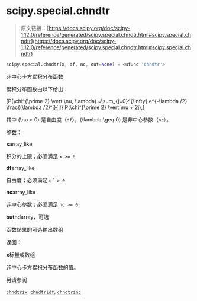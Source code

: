 # scipy.special.chndtr

> 原文链接：[https://docs.scipy.org/doc/scipy-1.12.0/reference/generated/scipy.special.chndtr.html#scipy.special.chndtr](https://docs.scipy.org/doc/scipy-1.12.0/reference/generated/scipy.special.chndtr.html#scipy.special.chndtr)

```py
scipy.special.chndtr(x, df, nc, out=None) = <ufunc 'chndtr'>
```

非中心卡方累积分布函数

累积分布函数由以下给出：

\[P(\chi^{\prime 2} \vert \nu, \lambda) =\sum_{j=0}^{\infty} e^{-\lambda /2} \frac{(\lambda /2)^j}{j!} P(\chi^{\prime 2} \vert \nu + 2j),\]

其中 \(\nu > 0\) 是自由度（`df`），\(\lambda \geq 0\) 是非中心参数（`nc`）。

参数：

**x**array_like

积分的上限；必须满足 `x >= 0`

**df**array_like

自由度；必须满足 `df > 0`

**nc**array_like

非中心参数；必须满足 `nc >= 0`

**out**ndarray，可选

函数结果的可选输出数组

返回：

**x**标量或数组

非中心卡方累积分布函数的值。

另请参阅

[`chndtrix`](scipy.special.chndtrix.html#scipy.special.chndtrix "scipy.special.chndtrix"), [`chndtridf`](scipy.special.chndtridf.html#scipy.special.chndtridf "scipy.special.chndtridf"), [`chndtrinc`](scipy.special.chndtrinc.html#scipy.special.chndtrinc "scipy.special.chndtrinc")
